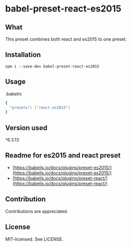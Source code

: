 babel-preset-react-es2015
======

What
------
This preset combines both react and es2015 to one preset.


Installation
------
```
npm i --save-dev babel-preset-react-es2015
```

Usage
------
.babelrc
```bash
{
  "presets": ["react-es2015"]
}
```

Version used
------
^6.3.13

Readme for es2015 and react preset
------

* [https://babeljs.io/docs/plugins/preset-es2015/](https://babeljs.io/docs/plugins/preset-es2015/)
* [https://babeljs.io/docs/plugins/preset-react/](https://babeljs.io/docs/plugins/preset-react/)

Contribution
------
Contributions are appreciated.

License
------
MIT-licensed. See LICENSE.
